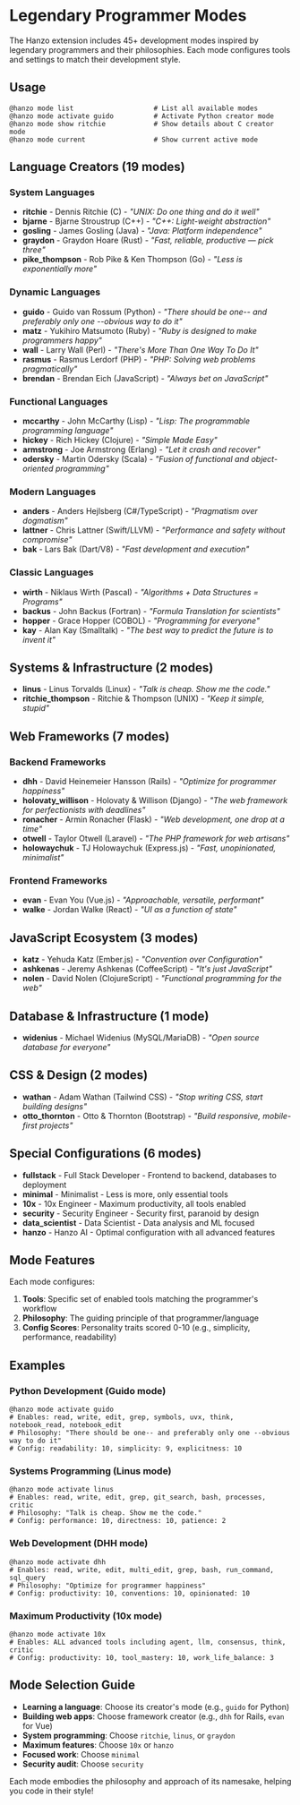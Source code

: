 # Legendary Programmer Modes

The Hanzo extension includes 45+ development modes inspired by legendary programmers and their philosophies. Each mode configures tools and settings to match their development style.

## Usage

```
@hanzo mode list                    # List all available modes
@hanzo mode activate guido          # Activate Python creator mode
@hanzo mode show ritchie            # Show details about C creator mode
@hanzo mode current                 # Show current active mode
```

## Language Creators (19 modes)

### System Languages
- **ritchie** - Dennis Ritchie (C) - *"UNIX: Do one thing and do it well"*
- **bjarne** - Bjarne Stroustrup (C++) - *"C++: Light-weight abstraction"*
- **gosling** - James Gosling (Java) - *"Java: Platform independence"*
- **graydon** - Graydon Hoare (Rust) - *"Fast, reliable, productive — pick three"*
- **pike_thompson** - Rob Pike & Ken Thompson (Go) - *"Less is exponentially more"*

### Dynamic Languages
- **guido** - Guido van Rossum (Python) - *"There should be one-- and preferably only one --obvious way to do it"*
- **matz** - Yukihiro Matsumoto (Ruby) - *"Ruby is designed to make programmers happy"*
- **wall** - Larry Wall (Perl) - *"There's More Than One Way To Do It"*
- **rasmus** - Rasmus Lerdorf (PHP) - *"PHP: Solving web problems pragmatically"*
- **brendan** - Brendan Eich (JavaScript) - *"Always bet on JavaScript"*

### Functional Languages
- **mccarthy** - John McCarthy (Lisp) - *"Lisp: The programmable programming language"*
- **hickey** - Rich Hickey (Clojure) - *"Simple Made Easy"*
- **armstrong** - Joe Armstrong (Erlang) - *"Let it crash and recover"*
- **odersky** - Martin Odersky (Scala) - *"Fusion of functional and object-oriented programming"*

### Modern Languages
- **anders** - Anders Hejlsberg (C#/TypeScript) - *"Pragmatism over dogmatism"*
- **lattner** - Chris Lattner (Swift/LLVM) - *"Performance and safety without compromise"*
- **bak** - Lars Bak (Dart/V8) - *"Fast development and execution"*

### Classic Languages
- **wirth** - Niklaus Wirth (Pascal) - *"Algorithms + Data Structures = Programs"*
- **backus** - John Backus (Fortran) - *"Formula Translation for scientists"*
- **hopper** - Grace Hopper (COBOL) - *"Programming for everyone"*
- **kay** - Alan Kay (Smalltalk) - *"The best way to predict the future is to invent it"*

## Systems & Infrastructure (2 modes)

- **linus** - Linus Torvalds (Linux) - *"Talk is cheap. Show me the code."*
- **ritchie_thompson** - Ritchie & Thompson (UNIX) - *"Keep it simple, stupid"*

## Web Frameworks (7 modes)

### Backend Frameworks
- **dhh** - David Heinemeier Hansson (Rails) - *"Optimize for programmer happiness"*
- **holovaty_willison** - Holovaty & Willison (Django) - *"The web framework for perfectionists with deadlines"*
- **ronacher** - Armin Ronacher (Flask) - *"Web development, one drop at a time"*
- **otwell** - Taylor Otwell (Laravel) - *"The PHP framework for web artisans"*
- **holowaychuk** - TJ Holowaychuk (Express.js) - *"Fast, unopinionated, minimalist"*

### Frontend Frameworks
- **evan** - Evan You (Vue.js) - *"Approachable, versatile, performant"*
- **walke** - Jordan Walke (React) - *"UI as a function of state"*

## JavaScript Ecosystem (3 modes)

- **katz** - Yehuda Katz (Ember.js) - *"Convention over Configuration"*
- **ashkenas** - Jeremy Ashkenas (CoffeeScript) - *"It's just JavaScript"*
- **nolen** - David Nolen (ClojureScript) - *"Functional programming for the web"*

## Database & Infrastructure (1 mode)

- **widenius** - Michael Widenius (MySQL/MariaDB) - *"Open source database for everyone"*

## CSS & Design (2 modes)

- **wathan** - Adam Wathan (Tailwind CSS) - *"Stop writing CSS, start building designs"*
- **otto_thornton** - Otto & Thornton (Bootstrap) - *"Build responsive, mobile-first projects"*

## Special Configurations (6 modes)

- **fullstack** - Full Stack Developer - Frontend to backend, databases to deployment
- **minimal** - Minimalist - Less is more, only essential tools
- **10x** - 10x Engineer - Maximum productivity, all tools enabled
- **security** - Security Engineer - Security first, paranoid by design
- **data_scientist** - Data Scientist - Data analysis and ML focused
- **hanzo** - Hanzo AI - Optimal configuration with all advanced features

## Mode Features

Each mode configures:

1. **Tools**: Specific set of enabled tools matching the programmer's workflow
2. **Philosophy**: The guiding principle of that programmer/language
3. **Config Scores**: Personality traits scored 0-10 (e.g., simplicity, performance, readability)

## Examples

### Python Development (Guido mode)
```
@hanzo mode activate guido
# Enables: read, write, edit, grep, symbols, uvx, think, notebook_read, notebook_edit
# Philosophy: "There should be one-- and preferably only one --obvious way to do it"
# Config: readability: 10, simplicity: 9, explicitness: 10
```

### Systems Programming (Linus mode)
```
@hanzo mode activate linus
# Enables: read, write, edit, grep, git_search, bash, processes, critic
# Philosophy: "Talk is cheap. Show me the code."
# Config: performance: 10, directness: 10, patience: 2
```

### Web Development (DHH mode)
```
@hanzo mode activate dhh
# Enables: read, write, edit, multi_edit, grep, bash, run_command, sql_query
# Philosophy: "Optimize for programmer happiness"
# Config: productivity: 10, conventions: 10, opinionated: 10
```

### Maximum Productivity (10x mode)
```
@hanzo mode activate 10x
# Enables: ALL advanced tools including agent, llm, consensus, think, critic
# Config: productivity: 10, tool_mastery: 10, work_life_balance: 3
```

## Mode Selection Guide

- **Learning a language**: Choose its creator's mode (e.g., `guido` for Python)
- **Building web apps**: Choose framework creator (e.g., `dhh` for Rails, `evan` for Vue)
- **System programming**: Choose `ritchie`, `linus`, or `graydon`
- **Maximum features**: Choose `10x` or `hanzo`
- **Focused work**: Choose `minimal`
- **Security audit**: Choose `security`

Each mode embodies the philosophy and approach of its namesake, helping you code in their style!